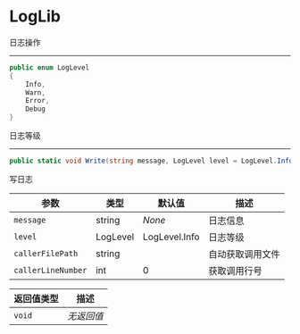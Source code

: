 # LogLib

日志操作

---

``` C#
public enum LogLevel
{
    Info,
    Warn,
    Error,
    Debug
}
```
日志等级

---

``` C#
public static void Write(string message, LogLevel level = LogLevel.Info,[CallerFilePath] string callerFilePath = "",[CallerLineNumber] int callerLineNumber = 0)
```
写日志

|参数|类型|默认值|描述|
|-|-|-|-|
|`message`|string|*None*|日志信息|
|`level`|LogLevel|LogLevel.Info|日志等级|
|`callerFilePath`|string||自动获取调用文件|
|`callerLineNumber`|int|0|获取调用行号|


|返回值类型|描述|
|-|-|
|`void`|*无返回值*|